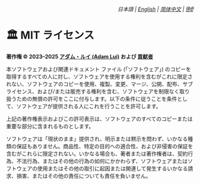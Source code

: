 <div align="right">
    <h6>
        <picture>
            <source type="image/svg+xml" media="(prefers-color-scheme: dark)" srcset="https://media.chatgptautorefresh.com/images/icons/earth/white/icon32.svg">
            <img height=14 src="https://media.chatgptautorefresh.com/images/icons/earth/black/icon32.svg">
        </picture>
        &nbsp;日本語 |
        <a href="../../LICENSE.md">English</a> |
        <a href="../zh-cn/LICENSE.md">简体中文</a> |
        <a href="../hi/LICENSE.md">हिंदी</a>
    </h6>
</div>

# 🏛️ MIT ライセンス

**著作権 © 2023–2025 [アダム・ルイ (Adam Lui)](https://github.com/adamlui) および [貢献者](./#-貢献者)**

本ソフトウェアおよび関連ドキュメント ファイル (「ソフトウェア」) のコピーを取得するすべての人に対し、ソフトウェアを使用する権利を含むがこれに限定されない、ソフトウェアのコピーを使用、複製、変更、マージ、公開、配布、サブライセンス、および/または販売する権利を含む、ソフトウェアを制限なく取り扱うための無償の許可をここに付与します。以下の条件に従うことを条件として、ソフトウェアが提供される人にこれを行うことを許可します。

上記の著作権表示およびこの許可表示は、ソフトウェアのすべてのコピーまたは重要な部分に含まれるものとします。

ソフトウェアは「現状のまま」提供され、明示または黙示を問わず、いかなる種類の保証もありません。商品性、特定の目的への適合性、および非侵害の保証を含むがこれらに限定されない。いかなる場合も、著者または著作権者は、契約行為、不法行為、またはその他の行為の如何にかかわらず、ソフトウェアまたはソフトウェアの使用またはその他の取引に起因または関連して発生するいかなる請求、損害、またはその他の責任についても責任を負いません。
